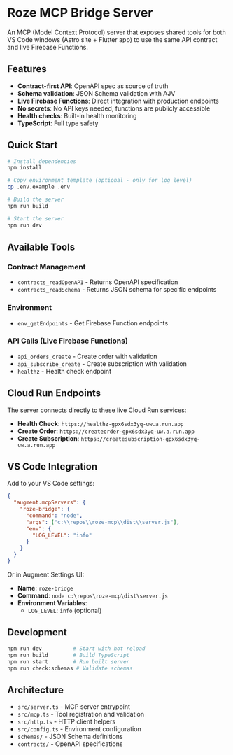 # Roze MCP Bridge Server

An MCP (Model Context Protocol) server that exposes shared tools for both VS Code windows (Astro site + Flutter app) to use the same API contract and live Firebase Functions.

## Features

- **Contract-first API**: OpenAPI spec as source of truth
- **Schema validation**: JSON Schema validation with AJV
- **Live Firebase Functions**: Direct integration with production endpoints
- **No secrets**: No API keys needed, functions are publicly accessible
- **Health checks**: Built-in health monitoring
- **TypeScript**: Full type safety

## Quick Start

```bash
# Install dependencies
npm install

# Copy environment template (optional - only for log level)
cp .env.example .env

# Build the server
npm run build

# Start the server
npm run dev
```

## Available Tools

### Contract Management
- `contracts_readOpenAPI` - Returns OpenAPI specification
- `contracts_readSchema` - Returns JSON schema for specific endpoints

### Environment
- `env_getEndpoints` - Get Firebase Function endpoints

### API Calls (Live Firebase Functions)
- `api_orders_create` - Create order with validation
- `api_subscribe_create` - Create subscription with validation
- `healthz` - Health check endpoint

## Cloud Run Endpoints

The server connects directly to these live Cloud Run services:
- **Health Check**: `https://healthz-gpx6sdx3yq-uw.a.run.app`
- **Create Order**: `https://createorder-gpx6sdx3yq-uw.a.run.app`
- **Create Subscription**: `https://createsubscription-gpx6sdx3yq-uw.a.run.app`

## VS Code Integration

Add to your VS Code settings:

```json
{
  "augment.mcpServers": {
    "roze-bridge": {
      "command": "node",
      "args": ["c:\\repos\\roze-mcp\\dist\\server.js"],
      "env": {
        "LOG_LEVEL": "info"
      }
    }
  }
}
```

Or in Augment Settings UI:
- **Name**: `roze-bridge`
- **Command**: `node c:\repos\roze-mcp\dist\server.js`
- **Environment Variables**:
  - `LOG_LEVEL`: `info` (optional)

## Development

```bash
npm run dev          # Start with hot reload
npm run build        # Build TypeScript
npm run start        # Run built server
npm run check:schemas # Validate schemas
```

## Architecture

- `src/server.ts` - MCP server entrypoint
- `src/mcp.ts` - Tool registration and validation
- `src/http.ts` - HTTP client helpers
- `src/config.ts` - Environment configuration
- `schemas/` - JSON Schema definitions
- `contracts/` - OpenAPI specifications
